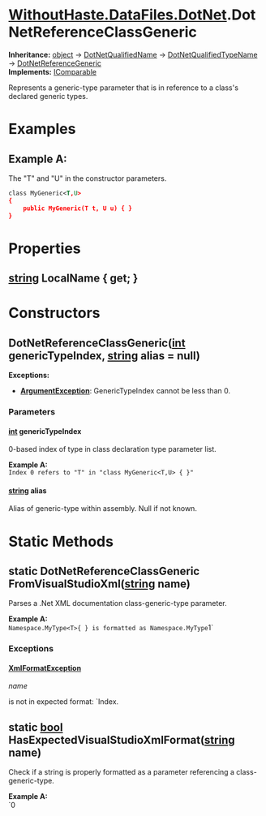 # [WithoutHaste.DataFiles.DotNet](TableOfContents.WithoutHaste.DataFiles.DotNet.md).DotNetReferenceClassGeneric

**Inheritance:** [object](https://docs.microsoft.com/en-us/dotnet/api/system.object) → [DotNetQualifiedName](WithoutHaste.DataFiles.DotNet.DotNetQualifiedName.md) → [DotNetQualifiedTypeName](WithoutHaste.DataFiles.DotNet.DotNetQualifiedTypeName.md) → [DotNetReferenceGeneric](WithoutHaste.DataFiles.DotNet.DotNetReferenceGeneric.md)  
**Implements:** [IComparable](https://docs.microsoft.com/en-us/dotnet/api/system.icomparable)  

Represents a generic-type parameter that is in reference to a class's declared generic types.  

# Examples

## Example A:

The "T" and "U" in the constructor parameters.
```xml
class MyGeneric<T,U>
{
    public MyGeneric(T t, U u) { }
}
```  

# Properties

## [string](https://docs.microsoft.com/en-us/dotnet/api/system.string) LocalName { get; }

# Constructors

## DotNetReferenceClassGeneric([int](https://docs.microsoft.com/en-us/dotnet/api/system.int32) genericTypeIndex, [string](https://docs.microsoft.com/en-us/dotnet/api/system.string) alias = null)

**Exceptions:**  
* **[ArgumentException](https://docs.microsoft.com/en-us/dotnet/api/system.argumentexception)**: GenericTypeIndex cannot be less than 0.  

### Parameters

#### [int](https://docs.microsoft.com/en-us/dotnet/api/system.int32) genericTypeIndex

0-based index of type in class declaration type parameter list.  

**Example A:**  
`Index 0 refers to "T" in "class MyGeneric<T,U> { }"`  

#### [string](https://docs.microsoft.com/en-us/dotnet/api/system.string) alias

Alias of generic-type within assembly. Null if not known.  

# Static Methods

## static DotNetReferenceClassGeneric FromVisualStudioXml([string](https://docs.microsoft.com/en-us/dotnet/api/system.string) name)

Parses a .Net XML documentation class-generic-type parameter.  

**Example A:**  
`Namespace.MyType<T>{ } is formatted as Namespace.MyType`1`  

### Exceptions

#### [XmlFormatException](WithoutHaste.DataFiles.XmlFormatException.md)

_name_  

 is not in expected format: `Index.  

## static [bool](https://docs.microsoft.com/en-us/dotnet/api/system.boolean) HasExpectedVisualStudioXmlFormat([string](https://docs.microsoft.com/en-us/dotnet/api/system.string) name)

Check if a string is properly formatted as a parameter referencing a class-generic-type.  

**Example A:**  
`0  

